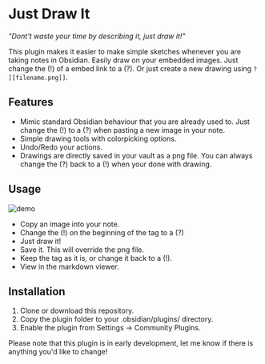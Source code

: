 # Just Draw It
*"Dont't waste your time by describing it, just draw it!"*

This plugin makes it easier to make simple sketches whenever you are taking notes in Obsidian.
Easily draw on your embedded images. Just change the (!) of a embed link to a (?).
Or just create a new drawing using `?[[filename.png]]`.
## Features
- Mimic standard Obsidian behaviour that you are already used to. Just change the (!) to a (?) when pasting a new image in your note.
- Simple drawing tools with colorpicking options.
- Undo/Redo your actions.
- Drawings are directly saved in your vault as a png file. You can always change the (?) back to a (!) when your done with drawing.

## Usage
![demo](https://github.com/kajvdv/obsidian-just-draw-it-plugin/output.gif)
- Copy an image into your note.
- Change the (!) on the beginning of the tag to a (?)
- Just draw it!
- Save it. This will override the png file.
- Keep the tag as it is, or change it back to a (!).
- View in the markdown viewer.

## Installation
1. Clone or download this repository.
2. Copy the plugin folder to your .obsidian/plugins/ directory.
3. Enable the plugin from Settings → Community Plugins.

Please note that this plugin is in early development, let me know if there is anything you'd like to change!
